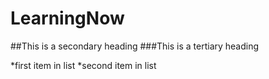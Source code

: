 LearningNow
===========
##This is a secondary heading
###This is a tertiary heading

*first item in list
*second item in list
